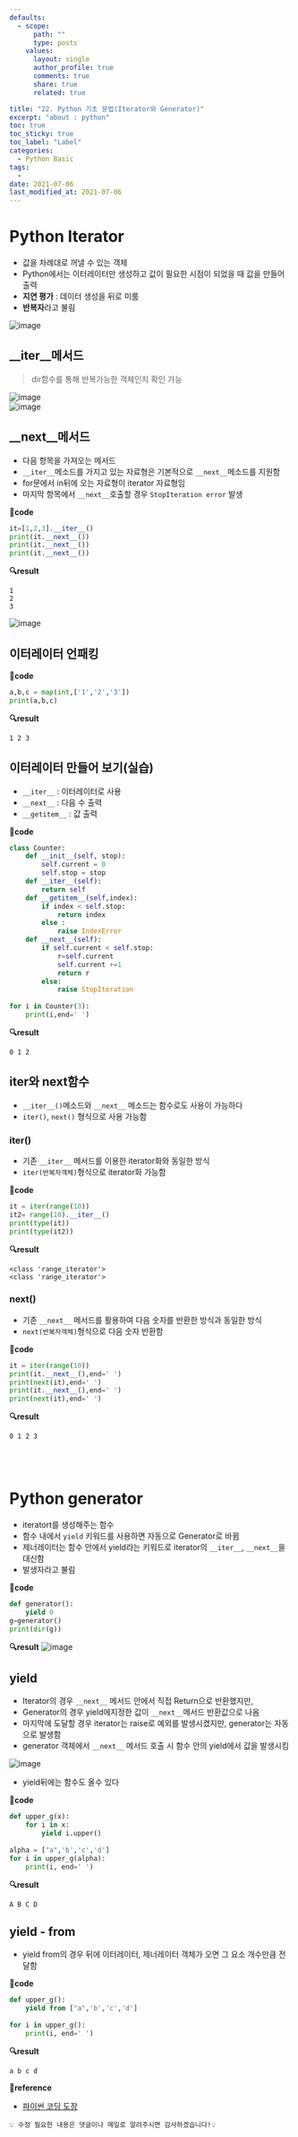 ```yaml
---
defaults:
  - scope:
      path: ""
      type: posts
    values:
      layout: single
      author_profile: true
      comments: true
      share: true
      related: true

title: "22. Python 기초 문법(Iterator와 Generator)"
excerpt: "about : python"
toc: true
toc_sticky: true
toc_label: "Label"
categories:
  - Python Basic
tags:
  - 
date: 2021-07-06
last_modified_at: 2021-07-06
---
```


# Python Iterator

- 값을 차례대로 꺼낼 수 있는 객체
- Python에서는 이터레이터만 생성하고 값이 필요한 시점이 되었을 때 값을 만들어 출력
- __지연 평가__ : 데이터 생성을 뒤로 미룸
- **반복자**라고 불림

![image](https://user-images.githubusercontent.com/77658029/124529217-01d86280-de45-11eb-8e9e-707d0d38f790.png)

## __iter__메서드

> dir함수를 통해 반복가능한 객체인지 확인 가능

![image](https://user-images.githubusercontent.com/77658029/124529365-672c5380-de45-11eb-8240-fc356c33b791.png)
<br>
![image](https://user-images.githubusercontent.com/77658029/124529399-7e6b4100-de45-11eb-94c2-aea083cda91c.png)

## __next__메서드

- 다음 항목을 가져오는 메서드
- `__iter__`메소드를 가지고 있는 자료형은 기본적으로 `__next__`메소드를 지원함
- for문에서 in뒤에 오는 자료형이 iterator 자료형임
- 마지막 항목에서 `__next__`호출할 경우 `StopIteration error` 발생

**📰code**
```python
it=[1,2,3].__iter__()
print(it.__next__())
print(it.__next__())
print(it.__next__())
```

**🔍result**
```
1  
2  
3  
```

![image](https://user-images.githubusercontent.com/77658029/124530463-85934e80-de47-11eb-9aa2-08747adf379f.png)

## 이터레이터 언패킹

**📰code**
```python
a,b,c = map(int,['1','2','3'])
print(a,b,c)
```
**🔍result**
```
1 2 3
```
## 이터레이터 만들어 보기(실습)

- `__iter__` : 이터레이터로 사용
- `__next__` : 다음 수 출력
- `__getitem__` : 값 출력

**📰code**
```python
class Counter:
    def __init__(self, stop):
        self.current = 0
        self.stop = stop
    def __iter__(self):
        return self
    def __getitem__(self,index):
        if index < self.stop:
            return index
        else : 
            raise IndexError
    def __next__(self):
        if self.current < self.stop:
            r=self.current
            self.current +=1
            return r
        else:
            raise StopIteration
            
for i in Counter(3):
    print(i,end=' ')
```
**🔍result**
```
0 1 2 
```


## iter와 next함수

- `__iter__()`메소드와 `__next__` 메소드는 함수로도 사용이 가능하다 
- `iter()`, `next()` 형식으로 사용 가능함

### iter()

- 기존 `__iter__` 메서드를 이용한 iterator화와 동일한 방식
- `iter(반복자객체)`형식으로 iterator화 가능함

**📰code**
```python
it = iter(range(10))
it2= range(10).__iter__()
print(type(it))
print(type(it2))
```

**🔍result**
``` 
<class 'range_iterator'>  
<class 'range_iterator'>
```

### next()

- 기존 `__next__` 메서드를 활용하여 다음 숫자를 반환한 방식과 동일한 방식
- `next(반복자객체)`형식으로 다음 숫자 반환함

**📰code**
```python
it = iter(range(10))
print(it.__next__(),end=' ')
print(next(it),end=' ')
print(it.__next__(),end=' ')
print(next(it),end=' ')
```
**🔍result**
```
0 1 2 3
```
<br><br>

# Python generator

- iteratort를 생성해주는 함수
- 함수 내에서 `yield` 키워드를 사용하면 자동으로 Generator로 바뀜
- 제너레이터는 함수 안에서 yield라는 키워드로 iterator의 `__iter__`, `__next__`을 대신함
- 발생자라고 불림

**📰code**
```python
def generator():
    yield 0
g=generator()
print(dir(g))
```
**🔍result**
![image](https://user-images.githubusercontent.com/77658029/124537130-44ee0200-de54-11eb-8745-51fc8b079ef6.png)

## yield

- Iterator의 경우 `__next__` 메서드 안에서 직접 Return으로 반환했지만, 
- Generator의 경우 yield에지정한 값이 `__next__`메서드 반환값으로 나옴
- 마지막에 도달할 경우 iterator는 raise로 예외를 발생시켰지만, generator는 자동으로 발생함
- generator 객체에서 `__next__` 메서드 호출 시 함수 안의 yield에서 값을 발생시킴

![image](https://user-images.githubusercontent.com/77658029/124761611-ef594880-df6c-11eb-84f0-81843b8a76fd.png)

- yield뒤에는 함수도 올수 있다 

**📰code**
```python
def upper_g(x):
    for i in x:
        yield i.upper()
        
alpha = ["a",'b','c','d']
for i in upper_g(alpha):
    print(i, end=' ')
```
**🔍result**
```
A B C D 
```
## yield - from 

- yield from의 경우 뒤에 이터레이터, 제너레이터 객체가 오면 그 요소 개수만큼 전달함

**📰code**
```python
def upper_g():
    yield from ["a",'b','c','d']
        
for i in upper_g():
    print(i, end=' ')
```
**🔍result**
```
a b c d 
```

**📌reference**
- [파이썬 코딩 도장](https://dojang.io/course/view.php?id=7)


```
💡 수정 필요한 내용은 댓글이나 메일로 알려주시면 감사하겠습니다!💡 
```